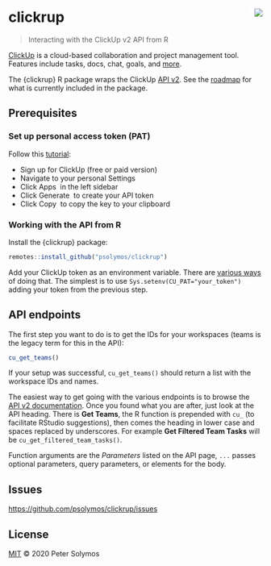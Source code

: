 # clickrup <img src="https://raw.githubusercontent.com/psolymos/clickrup/master/inst/images/clickrup.jpg" align="right" style="padding-left:10px;background-color:white;" />
> Interacting with the ClickUp v2 API from R

[ClickUp](https://clickup.com/?noRedirect=true) is a cloud-based collaboration and project management tool. 
Features include tasks, docs, chat, goals, and [more](https://clickup.com/features).

The {clickrup} R package wraps the ClickUp [API v2](https://clickup.com/api). 
See the [roadmap](https://github.com/psolymos/clickrup/issues/1) for what is currently included in the package.

## Prerequisites

### Set up personal access token (PAT)

Follow this [tutorial](https://docs.clickup.com/en/articles/1367130-getting-started-with-the-clickup-api):

- Sign up for ClickUp (free or paid version)
- Navigate to your personal Settings 
- Click Apps  in the left sidebar
- Click Generate  to create your API token
- Click Copy  to copy the key to your clipboard 

### Working with the API from R

Install the {clickrup} package:

```R
remotes::install_github("psolymos/clickrup")
```

Add your ClickUp token as an environment variable. There are 
[various ways](https://stackoverflow.com/questions/12291418/how-can-i-make-r-read-my-environmental-variables) of doing that. 
The simplest is to use `Sys.setenv(CU_PAT="your_token")` adding your token from the previous step.

## API endpoints

The first step you want to do is to get the IDs for your workspaces (teams is the legacy term for this in the API):

```R
cu_get_teams()
```

If your setup was successful, `cu_get_teams()` should return a list with the workspace IDs and names.

The easiest way to get going with the various endpoints is to browse the [API v2 documentation](https://clickup.com/api).
Once you found what you are after, just look at the API heading. There is **Get Teams**, the R function
is prepended with `cu_` (to facilitate RStudio suggestions), then comes the heading in lower case and spaces replaced by underscores.
For example **Get Filtered Team Tasks** will be `cu_get_filtered_team_tasks()`.

Function arguments are the *Parameters* listed on the API page, `...` passes optional parameters, query parameters, 
or elements for the body.

## Issues

https://github.com/psolymos/clickrup/issues

## License

[MIT](LICENSE) &copy; 2020 Peter Solymos
